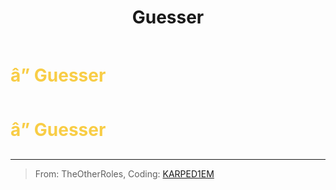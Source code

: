 ﻿---
lang: en-US
title: Guesser
prev: DoubleShot
next: Onbound
---
# <font color=#f8cd46>â” <b>Guesser</b></font> <Badge text="Guesser" type="tip" vertical="middle"/>
# <font color=#f8cd46>â” <b>Guesser</b></font> <Badge text="Guesser" type="tip" vertical="middle"/>
---

> From: TheOtherRoles, Coding: [KARPED1EM](https://github.com/KARPED1EM)

